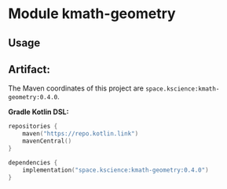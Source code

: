 # Module kmath-geometry



## Usage

## Artifact:

The Maven coordinates of this project are `space.kscience:kmath-geometry:0.4.0`.

**Gradle Kotlin DSL:**
```kotlin
repositories {
    maven("https://repo.kotlin.link")
    mavenCentral()
}

dependencies {
    implementation("space.kscience:kmath-geometry:0.4.0")
}
```
